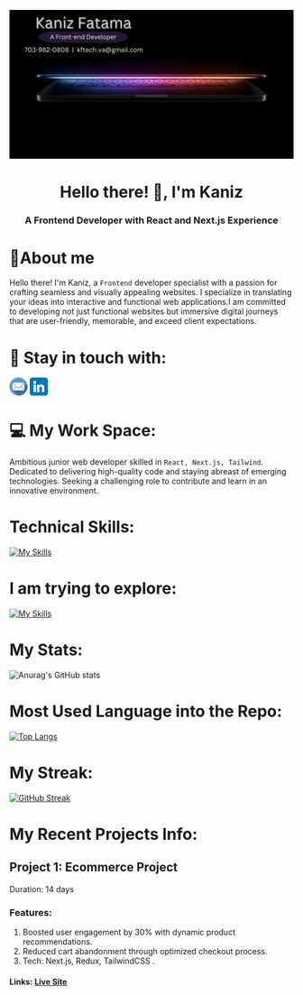 [!["Banner"](./assets/bg2.png)](https://linkedin.com/in/riajul-pro)

<h1 align="center">Hello there! 👋, I'm Kaniz</h1>
<h3 align="center">A Frontend Developer with React and Next.js Experience</h3>

<h1>📑About me</h1>

Hello there! I'm Kaniz, a `Frontend` developer specialist with a passion for crafting seamless and visually appealing websites. I specialize in translating your ideas into interactive and functional web applications.I am committed to developing not just functional websites but immersive digital journeys that are user-friendly,
memorable, and exceed client expectations.

# 💫 Stay in touch with:

[!["email"](./assets/email.png)](mailto:kftech.va@gmail.com)
[!["linkedin"](./assets/linkedin.png)]()

# 💻 My Work Space:

Ambitious junior web developer skilled in `React, Next.js, Tailwind`.
Dedicated to delivering high-quality code and staying abreast of emerging technologies. Seeking
a challenging role to contribute and learn in an innovative environment.

# Technical Skills:

[![My Skills](https://skillicons.dev/icons?i=js,html,css,react,nextjs,cypress,postman,sass,tailwind,vscode,github,bootstrap)](https://skillicons.dev)

# I am trying to explore:

[![My Skills](https://skillicons.dev/icons?i=redux,typescript,vercel)](https://skillicons.dev)

# My Stats:

![Anurag's GitHub stats](https://github-readme-stats.vercel.app/api?username=kf1708&show_icons=true&theme=dracula&border_color=333)

# Most Used Language into the Repo:

[![Top Langs](https://github-readme-stats.vercel.app/api/top-langs/?username=kf1708&layout=donut&theme=dracula&border_color=333)](https://github.com/anuraghazra/github-readme-stats)

# My Streak:

[![GitHub Streak](https://github-readme-streak-stats.herokuapp.com?user=kf1708&theme=dracula&mode=daily&border_color=333)](https://git.io/streak-stats)

# My Recent Projects Info:

## Project 1: Ecommerce Project

Duration: 14 days

### Features:

1. Boosted user engagement by 30% with dynamic product recommendations.
2. Reduced cart abandonment through optimized checkout process.
3. Tech: Next.js, Redux, TailwindCSS .

#### Links: [Live Site](https://my-next-ecommerce-nu.vercel.app/)
